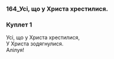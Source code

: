 ### 164_Усі, що у Христа хрестилися.
### Куплет 1
Усі, що у Христа хрестилися, <br/>У Христа зодягнулися.<br/>    Алілуя!

